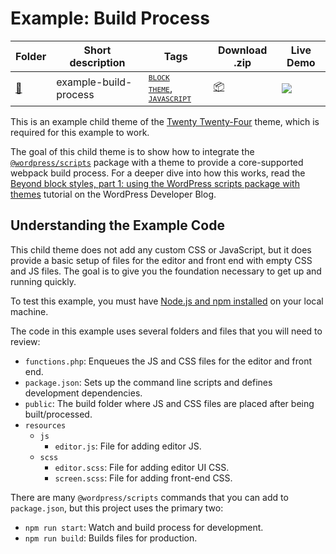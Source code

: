 # Example: Build Process

<!-- Please, do not remove these @TABLE EXAMPLES BEGIN and @TABLE EXAMPLES END comments or modify the table inside. This table is automatically generated from the data at _data/examples.json and _data/tags.json -->
<!-- @TABLE EXAMPLES BEGIN -->
| Folder                                                                                         | Short description     | Tags                                                                                                                                                                                                                                                                 | Download .zip                                                                                                      | Live Demo                                                                                                                                                                                                                                                                                                                                                                                                                                                                                                                                                                                                                                                                                                                                                                                                                |
| ---------------------------------------------------------------------------------------------- | --------------------- | -------------------------------------------------------------------------------------------------------------------------------------------------------------------------------------------------------------------------------------------------------------------- | ------------------------------------------------------------------------------------------------------------------ | ------------------------------------------------------------------------------------------------------------------------------------------------------------------------------------------------------------------------------------------------------------------------------------------------------------------------------------------------------------------------------------------------------------------------------------------------------------------------------------------------------------------------------------------------------------------------------------------------------------------------------------------------------------------------------------------------------------------------------------------------------------------------------------------------------------------------ |
| [📁](https://github.com/wptrainingteam/block-theme-examples/tree/master/example-build-process) | example-build-process | <small><code><a href="https://github.com/wptrainingteam/block-theme-examples/wiki/Tags#block-theme">BLOCK THEME</a></code></small>, <small><code><a href="https://github.com/wptrainingteam/block-theme-examples/wiki/Tags#javascript">JAVASCRIPT</a></code></small> | [📦](https://raw.githubusercontent.com/wptrainingteam/block-theme-examples/master/_zips/example-build-process.zip) | [![](https://raw.githubusercontent.com/wptrainingteam/block-theme-examples/master/_assets/icon-wp.svg)](https://playground.wordpress.net/#{%22$schema%22:%22https://playground.wordpress.net/blueprint-schema.json%22,%22landingPage%22:%22/wp-admin/themes.php%22,%22preferredVersions%22:{%22php%22:%228.0%22,%22wp%22:%22latest%22},%22steps%22:[{%22step%22:%22installTheme%22,%22themeZipFile%22:{%22resource%22:%22wordpress.org/themes%22,%22slug%22:%22twentytwentyfour%22}},{%22step%22:%22installTheme%22,%22themeZipFile%22:{%22resource%22:%22url%22,%22url%22:%22https://raw.githubusercontent.com/wptrainingteam/block-theme-examples/master/_zips/example-build-process.zip%22},%22options%22:{%22activate%22:true}},{%22step%22:%22login%22,%22username%22:%22admin%22,%22password%22:%22password%22}]}) |
<!-- @TABLE EXAMPLES END -->

This is an example child theme of the [Twenty Twenty-Four](https://wordpress.org/themes/twentytwentyfour/) theme, which is required for this example to work.

The goal of this child theme is to show how to integrate the [`@wordpress/scripts`](https://developer.wordpress.org/block-editor/reference-guides/packages/packages-scripts/) package with a theme to provide a core-supported webpack build process. For a deeper dive into how this works, read the [Beyond block styles, part 1: using the WordPress scripts package with themes](https://developer.wordpress.org/news/2023/07/beyond-block-styles-part-1-using-the-wordpress-scripts-package-with-themes/) tutorial on the WordPress Developer Blog.

## Understanding the Example Code

This child theme does not add any custom CSS or JavaScript, but it does provide a basic setup of files for the editor and front end with empty CSS and JS files. The goal is to give you the foundation necessary to get up and running quickly.

To test this example, you must have [Node.js and npm installed](https://docs.npmjs.com/downloading-and-installing-node-js-and-npm) on your local machine.

The code in this example uses several folders and files that you will need to review:

- `functions.php`: Enqueues the JS and CSS files for the editor and front end.
- `package.json`: Sets up the command line scripts and defines development dependencies.
- `public`: The build folder where JS and CSS files are placed after being built/processed.
- `resources`
	- `js`
		- `editor.js`: File for adding editor JS.
	- `scss`
		- `editor.scss`: File for adding editor UI CSS.
		- `screen.scss`: File for adding front-end CSS.

There are many `@wordpress/scripts` commands that you can add to `package.json`, but this project uses the primary two:

- `npm run start`: Watch and build process for development.
- `npm run build`: Builds files for production.

